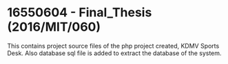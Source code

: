 # 16550604 - Final_Thesis (2016/MIT/060)
This contains project source files of the php project created, KDMV Sports Desk. Also database sql file is added to extract the database of the system.
